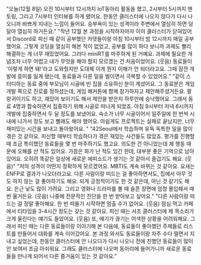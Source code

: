 "오늘(12월 8일) 오전 10시부터 12시까지 IoT동아리 활동을 했고, 2시부터 5시까지 멘토링, 그리고 7시부터 인터뷰를 하게 됐어요. 한동안 클러스터에 나오지 않다가 다시 나오니까 바쁘게 지내는 느낌이 들어요. 승부욕이 있는 성격이라 주변에서 열심히 하면 덩달아 열심히 하거든요."
"작년 12월 본 과정을 시작하자마자 이미 클러스터가 닫혀있어서 Discord로 피신 때 같이 공부했던 카뎃들이랑 아침 10시부터 밤 12시까지 매일 공부했어요. 그렇게 코딩을 열심히 해본 적이 없었고, 공부를 많이 하다 보니까 과제도 빨리 해결하는 게 너무 재밌었어요. 그러다 miniRT를 마주하게 된 거예요. 과제에 필요한 개념조차 너무 어렵고 내가 무엇을 해야 할지 모르겠는 건 처음이었어요. (웃음) 동료들이 '이렇게 하면 돼!'라고 도와줬지만 도대체 이게 뭔지 이해가 안 되더라고요. 그때 잠깐 개발에 흥미를 잃게 됐는데, 동료들과 다른 일을 벌이면서 극복할 수 있었어요."
"같이 스터디하는 동료 중에 부모님이 시골에 빈 집을 소유하신 분이 계셨어요. 그 동료분은 게임 개발 쪽으로 진로를 정하셨는데, 게임 해커톤에 함께 참가하자고 제안해주셨거든요. 팔랑귀이기도 하고, 재밌어 보이기도 해서 제안을 받은지 하루만에 승낙했어요. 그래서 동료 4명과 합숙하면서 집중하기 위해 시골로 떠나게 되었죠. 아침 9시부터 저녁 6시까지 개발에 집중하면서 두 달 정도를 보냈어요. 숙소가 너무 시골이어서 일주일에 한 번씩 시내에 나가서 장도 보고 빨래도 해야 했어요. 아쉽게도 프로젝트는 실패로 끝났지만, 너무 재미있는 시간을 보내고 돌아왔어요. "
"42Seoul에서 학습하며 유독 독특한 일을 많이 겪은 것 같아요. 피신할 때부터 학습하다가 겪은 재밌는 사건들도 많았죠. 평가를 진행할 때 조금 특이했던 동료들을 몇 번 마주하기도 했고요. 의도한 건 아니었는데 제 행동 때문에 오해를 산 적도 있어요. 가끔은 화가 난 적도 있긴 한데, 대부분 좋은 기억으로 남아있어요. 오히려 똑같은 일상에 새로운 에피소드가 생기는 것 같아서 즐겁기도 해요. (웃음)"
"저의 성격이 어떤지 정확하게 모르겠어요. MBTI도 계속 바뀌는 것 같아요. 요새는 ENFP로 결과가 나오더라고요. 다른 사람이랑 떠드는 걸 좋아하면서도, 집에서 아무 것도 하지 않는 걸 좋아하기도 해요. 되게 긍정적이기도 한 것 같은데, 아닌 것 같기도 해요. 은근 낯도 많이 가려요. 그리고 영화나 드라마를 볼 때 슬픈 장면에 엄청 몰입해서 매번 울거든요. (웃음) 나중에 전문적인 진단을 한 번 받아보고 싶어요."
"다른 사람이랑 떠드는 걸 정말 좋아해요. 한 번 떠들기 시작하면 멈출 수가 없어요. (웃음) 점심 먹고 카페에서 티타임을 3-4시간 정도는 갖는 것 같아요. 피신 때는 서초 클러스터에 제 목소리가 크게 울린다는 얘기도 들었어요. (웃음) 또, 얘기가 끊기는 어색한 상황을 어려워해요. 그래서 피신 때는 다른 동료들이랑 이야기해 본 다음에, 동료들이 좋아했던 주제들로 리스트를 만들어서 대화를 계속 이어갔어요. 본 과정 와서도 동료들이랑 자주 수다 떨면서 지내고 싶었는데, 한동안 클러스터에 안 나오다가 다시 나오니 전에 친했던 동료들이 많이 안 보여서 조금 아쉬워요. 그래도 클러스터에 나오며 동아리에 들어가니까 새로운 동료들을 만나게 되어서 다른 즐거움이 있는 것 같아요."
